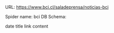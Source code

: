 URL: https://www.bci.cl/saladeprensa/noticias-bci

Spider name: bci
DB Schema:

date
title
link
content
